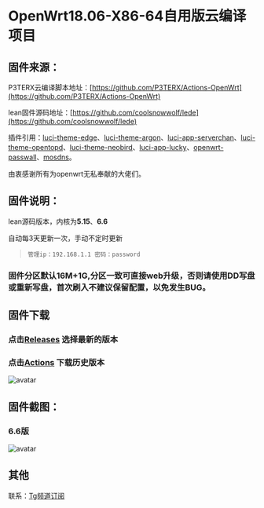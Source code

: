 # OpenWrt18.06-X86-64自用版云编译项目

## 固件来源：

P3TERX云编译脚本地址：[https://github.com/P3TERX/Actions-OpenWrt](https://github.com/P3TERX/Actions-OpenWrt)

lean固件源码地址：[https://github.com/coolsnowwolf/lede](https://github.com/coolsnowwolf/lede)

插件引用：[luci-theme-edge](https://github.com/garypang13/luci-theme-edge.git)、[luci-theme-argon](https://github.com/jerrykuku/luci-theme-argon.git)、[luci-app-serverchan](https://github.com/tty228/luci-app-serverchan.git)、[luci-theme-opentopd](https://github.com/sirpdboy/luci-theme-opentopd.git)、[luci-theme-neobird](https://github.com/thinktip/luci-theme-neobird.git)、[luci-app-lucky](https://github.com/sirpdboy/luci-app-lucky.git)、[openwrt-passwall](https://github.com/xiaorouji/openwrt-passwall.git)、[mosdns](https://github.com/sbwml/luci-app-mosdns.git)。

由衷感谢所有为openwrt无私奉献的大佬们。

## 固件说明：

lean源码版本，内核为**5.15**、**6.6**

自动每3天更新一次，手动不定时更新

> `管理ip：192.168.1.1 密码：password`

### 固件分区默认16M+1G,分区一致可直接web升级，否则请使用DD写盘或重新写盘，首次刷入不建议保留配置，以免发生BUG。

## 固件下载
### 点击[Releases](https://github.com/firkerword/openwrt-Exclusive/releases) 选择最新的版本
### 点击[Actions](https://github.com/firkerword/openwrt-Exclusive/actions) 下载历史版本
![avatar](https://raw.githubusercontent.com/firkerword/openwrt-Exclusive/main/boc/c.png)

## 固件截图：
### 6.6版
![avatar](https://raw.githubusercontent.com/firkerword/openwrt-Exclusive/main/boc/a1.png)
## 其他
联系：[Tg频道订阅](https://t.me/zhinengchaoshenzhe)
